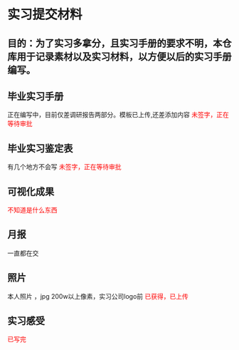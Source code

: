 # 实习提交材料
## 目的：为了实习多拿分，且实习手册的要求不明，本仓库用于记录素材以及实习材料，以方便以后的实习手册编写。  

## 毕业实习手册  
正在编写中，目前仅差调研报告两部分。模板已上传,还差添加内容
<font color = "red">未签字，正在等待审批</font>
## 毕业实习鉴定表 
有几个地方不会写
<font color = "red">未签字，正在等待审批</font>
## 可视化成果
<font color = "red">不知道是什么东西</font>
## 月报
一直都在交 
## 照片
本人照片 ，jpg 200w以上像素，实习公司logo前 
<font color = "red">已获得，已上传</font>
## 实习感受
<font color = "red">已写完</font>